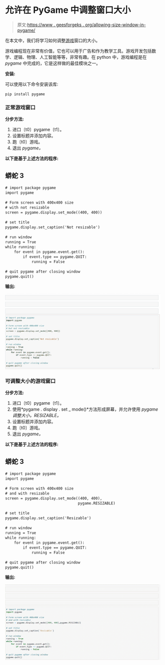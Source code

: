 # 允许在 PyGame 中调整窗口大小

> 原文:[https://www . geesforgeks . org/allowing-size-window-in-pygame/](https://www.geeksforgeeks.org/allowing-resizing-window-in-pygame/)

在本文中，我们将学习如何调整[游戏](https://www.geeksforgeeks.org/introduction-to-pygame/)窗口的大小。

游戏编程现在非常有价值，它也可以用于广告和作为教学工具。游戏开发包括数学、逻辑、物理、人工智能等等，非常有趣。在 python 中，游戏编程是在 *pygame* 中完成的，它是这样做的最佳模块之一。

**安装:**

可以使用以下命令安装该库:

```
pip install pygame 
```

### **正常游戏窗口**

**分步方法:**

1.  进口〔t0〕pygame〔t1〕。
2.  设置标题并添加内容。
3.  跑〔t0〕游戏。
4.  退出 *pygame。*

**以下是基于上述方法的程序:**

## 蟒蛇 3

```
# import package pygame
import pygame

# Form screen with 400x400 size
# with not resizable
screen = pygame.display.set_mode((400, 400))

# set title
pygame.display.set_caption('Not resizable')

# run window
running = True
while running:
    for event in pygame.event.get():
        if event.type == pygame.QUIT:
            running = False

# quit pygame after closing window
pygame.quit()
```

**输出:**

![](img/394792b2696ebf8a8f99b16d023d6990.png)

### **可调整大小的游戏窗口**

**分步方法:**

1.  进口〔t0〕pygame〔t1〕。
2.  使用*pygame . display . set _ mode()*方法形成屏幕，并允许使用 *pygame 调整大小。RESIZABLE。*
3.  设置标题并添加内容。
4.  跑〔t0〕游戏。
5.  退出 *pygame。*

**以下是基于上述方法的程序:**

## 蟒蛇 3

```
# import package pygame
import pygame

# Form screen with 400x400 size
# and with resizable
screen = pygame.display.set_mode((400, 400), 
                                 pygame.RESIZABLE)

# set title
pygame.display.set_caption('Resizable')

# run window
running = True
while running:
    for event in pygame.event.get():
        if event.type == pygame.QUIT:
            running = False

# quit pygame after closing window
pygame.quit()
```

**输出:**

![](img/9cfeb28faba452bee0dffac20a0c5bb6.png)